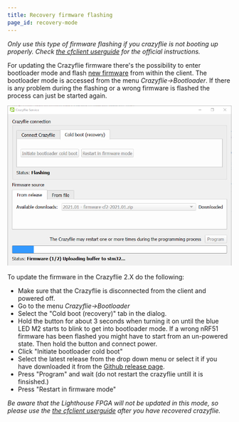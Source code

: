 ```yaml
---
title: Recovery firmware flashing
page_id: recovery-mode
---
```


_Only use this type of firmware flashing if you crazyflie is not booting up properly. Check [the cfclient userguide](/docs/userguides/userguide_client/index.md) for the official instructions._

For updating the Crazyflie firmware there\'s the possibility to enter
bootloader mode and flash [new
firmware](https://github.com/bitcraze/crazyflie-release/releases) from within the
client. The bootloader mode is accessed from the menu
*Crazyflie-\>Bootloader*. If there is any problem during the flashing or
a wrong firmware is flashed the process can just be started again.

![CFclient bootloading](/docs/images/bootloader-recovery.png)

To update the firmware in the Crazyflie 2.X do the following:

-   Make sure that the Crazyflie is disconnected from the client and
    powered off.
-   Go to the menu *Crazyflie-\>Bootloader*
-   Select the \"Cold boot (recovery)\" tab in the dialog.
-   Hold the button for about 3 seconds when turning
    it on until the blue LED M2 starts to blink to get into bootloader
    mode. If a wrong nRF51 firmware has been flashed you might have to
    start from an un-powered state. Then hold the button and connect
    power.
-   Click \"Initiate bootloader cold boot\"
-   Select the latest release from the drop down menu or select it if you have downloaded it from the [Github release page](https://github.com/bitcraze/crazyflie-release/releases).
-   Press \"Program\" and wait (do not restart the crazyflie untill it is finsished.)
-   Press \"Restart in firmware mode\"

_Be aware that the Lighthouse FPGA will not be updated in this mode, so please use the [the cfclient userguide](/docs/userguides/userguide_client/index.md) after you have recovered crazyflie._
